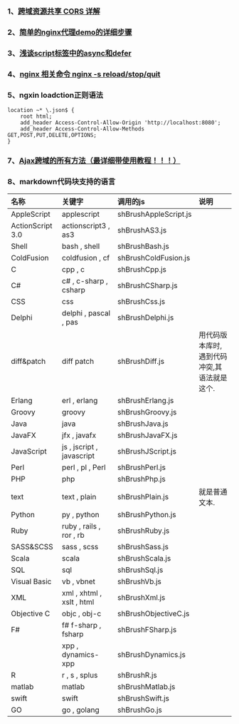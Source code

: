 ### 1、[跨域资源共享 CORS 详解](http://www.ruanyifeng.com/blog/2016/04/cors.html)
### 2、[简单的nginx代理demo的详细步骤](https://blog.csdn.net/weixin_44706322/article/details/103256636)
### 3、[浅谈script标签中的async和defer](https://blog.csdn.net/lhjuejiang/article/details/81428226)
### 4、[nginx 相关命令 nginx -s reload/stop/quit](https://blog.csdn.net/weixin_34356138/article/details/85996493)
### 5、ngxin loadction正则语法
```Shell
location ~* \.json$ {
    root html;
    add_header Access-Control-Allow-Origin 'http://localhost:8080';
    add_header Access-Control-Allow-Methods GET,POST,PUT,DELETE,OPTIONS;
}
```
### 7、[Ajax跨域的所有方法（最详细带使用教程！！！）](https://blog.csdn.net/qq_37547964/article/details/112172365)
### 8、markdown代码块支持的语言
|名称|关键字|调用的js|说明|
|:-|:-|:-|:-|
|AppleScript|applescript|shBrushAppleScript.js|
|ActionScript 3.0|actionscript3 , as3|shBrushAS3.js|
|Shell|bash , shell|shBrushBash.js|
|ColdFusion|coldfusion , cf|shBrushColdFusion.js|
|C|cpp , c|shBrushCpp.js|
|C#|c# , c-sharp , csharp|shBrushCSharp.js|
|CSS|css|shBrushCss.js|
|Delphi|delphi , pascal , pas|shBrushDelphi.js|
|diff&patch|diff patch|shBrushDiff.js|用代码版本库时,遇到代码冲突,其语法就是这个.
|Erlang|erl , erlang|shBrushErlang.js|
|Groovy|groovy|shBrushGroovy.js|
|Java|java|shBrushJava.js|
|JavaFX|jfx , javafx|shBrushJavaFX.js|
|JavaScript|js , jscript , javascript|shBrushJScript.js|
|Perl|perl , pl , Perl|shBrushPerl.js|
|PHP|php|shBrushPhp.js|
|text|text , plain|shBrushPlain.js|就是普通文本.
|Python|py , python|shBrushPython.js|
|Ruby|ruby , rails , ror , rb|shBrushRuby.js|
|SASS&SCSS|sass , scss|shBrushSass.js|
|Scala|scala|shBrushScala.js|
|SQL|sql|shBrushSql.js|
|Visual Basic|vb , vbnet|shBrushVb.js|
|XML|xml , xhtml , xslt , html|shBrushXml.js|
|Objective C|objc , obj-c|shBrushObjectiveC.js|
|F#|f# f-sharp , fsharp|shBrushFSharp.js|
||xpp , dynamics-xpp|shBrushDynamics.js|
|R|r , s , splus|shBrushR.js|
|matlab|matlab|shBrushMatlab.js|
|swift|swift|shBrushSwift.js|
|GO|go , golang|shBrushGo.js|
